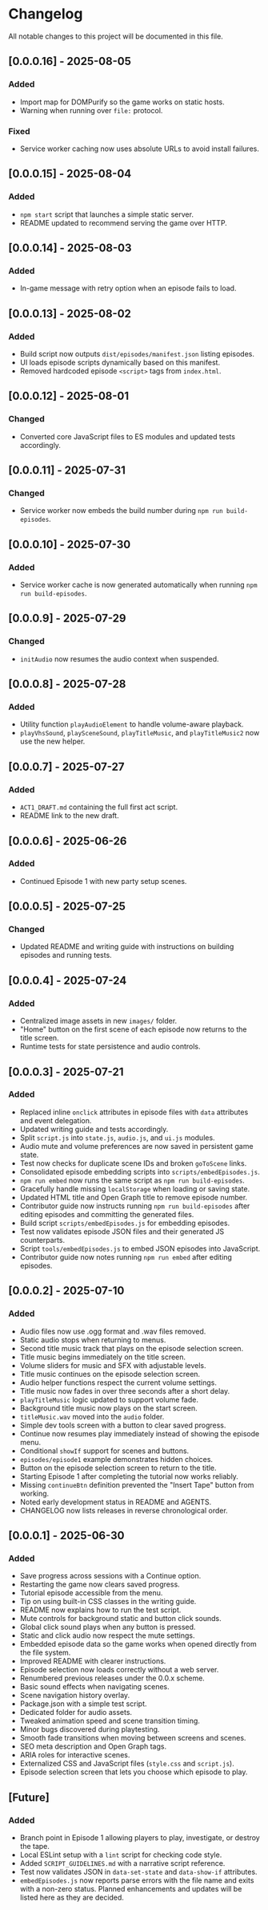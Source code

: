 # Changelog

All notable changes to this project will be documented in this file.

## [0.0.0.16] - 2025-08-05
### Added
- Import map for DOMPurify so the game works on static hosts.
- Warning when running over `file:` protocol.
### Fixed
- Service worker caching now uses absolute URLs to avoid install failures.

## [0.0.0.15] - 2025-08-04
### Added
- `npm start` script that launches a simple static server.
- README updated to recommend serving the game over HTTP.

## [0.0.0.14] - 2025-08-03
### Added
- In-game message with retry option when an episode fails to load.

## [0.0.0.13] - 2025-08-02
### Added
- Build script now outputs `dist/episodes/manifest.json` listing episodes.
- UI loads episode scripts dynamically based on this manifest.
- Removed hardcoded episode `<script>` tags from `index.html`.

## [0.0.0.12] - 2025-08-01
### Changed
- Converted core JavaScript files to ES modules and updated tests accordingly.

## [0.0.0.11] - 2025-07-31
### Changed
- Service worker now embeds the build number during `npm run build-episodes`.

## [0.0.0.10] - 2025-07-30
### Added
- Service worker cache is now generated automatically when running `npm run build-episodes`.

## [0.0.0.9] - 2025-07-29
### Changed
- `initAudio` now resumes the audio context when suspended.

## [0.0.0.8] - 2025-07-28
### Added
- Utility function `playAudioElement` to handle volume-aware playback.
- `playVhsSound`, `playSceneSound`, `playTitleMusic`, and `playTitleMusic2` now use the new helper.

## [0.0.0.7] - 2025-07-27
### Added
- `ACT1_DRAFT.md` containing the full first act script.
- README link to the new draft.

## [0.0.0.6] - 2025-06-26
### Added
- Continued Episode 1 with new party setup scenes.

## [0.0.0.5] - 2025-07-25
### Changed
- Updated README and writing guide with instructions on building episodes and running tests.

## [0.0.0.4] - 2025-07-24
### Added
- Centralized image assets in new `images/` folder.
- "Home" button on the first scene of each episode now returns to the title screen.
- Runtime tests for state persistence and audio controls.

## [0.0.0.3] - 2025-07-21
### Added
- Replaced inline `onclick` attributes in episode files with `data` attributes and event delegation.
- Updated writing guide and tests accordingly.
- Split `script.js` into `state.js`, `audio.js`, and `ui.js` modules.
- Audio mute and volume preferences are now saved in persistent game state.
- Test now checks for duplicate scene IDs and broken `goToScene` links.
- Consolidated episode embedding scripts into `scripts/embedEpisodes.js`.
- `npm run embed` now runs the same script as `npm run build-episodes`.
- Gracefully handle missing `localStorage` when loading or saving state.
- Updated HTML title and Open Graph title to remove episode number.
- Contributor guide now instructs running `npm run build-episodes` after editing episodes and committing the generated files.
- Build script `scripts/embedEpisodes.js` for embedding episodes.
- Test now validates episode JSON files and their generated JS counterparts.
- Script `tools/embedEpisodes.js` to embed JSON episodes into JavaScript.
- Contributor guide now notes running `npm run embed` after editing episodes.

## [0.0.0.2] - 2025-07-10
### Added
- Audio files now use .ogg format and .wav files removed.
- Static audio stops when returning to menus.
- Second title music track that plays on the episode selection screen.
- Title music begins immediately on the title screen.
- Volume sliders for music and SFX with adjustable levels.
- Title music continues on the episode selection screen.
- Audio helper functions respect the current volume settings.
- Title music now fades in over three seconds after a short delay.
- `playTitleMusic` logic updated to support volume fade.
- Background title music now plays on the start screen.
- `titleMusic.wav` moved into the `audio` folder.
- Simple dev tools screen with a button to clear saved progress.
- Continue now resumes play immediately instead of showing the episode menu.
- Conditional `showIf` support for scenes and buttons.
- `episodes/episode1` example demonstrates hidden choices.
- Button on the episode selection screen to return to the title.
- Starting Episode 1 after completing the tutorial now works reliably.
- Missing `continueBtn` definition prevented the "Insert Tape" button from working.
- Noted early development status in README and AGENTS.
- CHANGELOG now lists releases in reverse chronological order.

## [0.0.0.1] - 2025-06-30
### Added
- Save progress across sessions with a Continue option.
- Restarting the game now clears saved progress.
- Tutorial episode accessible from the menu.
- Tip on using built-in CSS classes in the writing guide.
- README now explains how to run the test script.
- Mute controls for background static and button click sounds.
- Global click sound plays when any button is pressed.
- Static and click audio now respect the mute settings.
- Embedded episode data so the game works when opened directly from the file system.
- Improved README with clearer instructions.
- Episode selection now loads correctly without a web server.
- Renumbered previous releases under the 0.0.x scheme.
- Basic sound effects when navigating scenes.
- Scene navigation history overlay.
- Package.json with a simple test script.
- Dedicated folder for audio assets.
- Tweaked animation speed and scene transition timing.
- Minor bugs discovered during playtesting.
- Smooth fade transitions when moving between screens and scenes.
- SEO meta description and Open Graph tags.
- ARIA roles for interactive scenes.
- Externalized CSS and JavaScript files (`style.css` and `script.js`).
- Episode selection screen that lets you choose which episode to play.

## [Future]
### Added
- Branch point in Episode 1 allowing players to play, investigate, or destroy the tape.
- Local ESLint setup with a `lint` script for checking code style.
- Added `SCRIPT_GUIDELINES.md` with a narrative script reference.
- Test now validates JSON in `data-set-state` and `data-show-if` attributes.
- `embedEpisodes.js` now reports parse errors with the file name and exits with a non-zero status.
Planned enhancements and updates will be listed here as they are decided.
